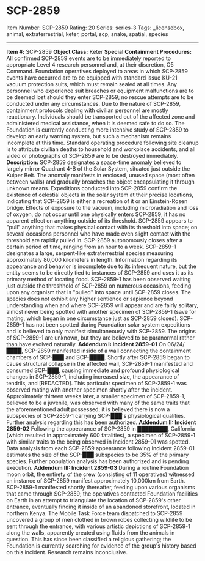 # SCP-2859
Item Number: SCP-2859
Rating: 20
Series: series-3
Tags: _licensebox, animal, extraterrestrial, keter, portal, scp, snake, spatial, species

---

**Item #:** SCP-2859
**Object Class:** Keter
**Special Containment Procedures:** All confirmed SCP-2859 events are to be immediately reported to appropriate Level 4 research personnel and, at their discretion, O5 Command. Foundation operatives deployed to areas in which SCP-2859 events have occurred are to be equipped with standard issue KU-21 vacuum protection suits, which must remain sealed at all times. Any personnel who experience suit breaches or equipment malfunctions are to be deemed lost should they enter SCP-2859; no rescue attempts are to be conducted under any circumstances.
Due to the nature of SCP-2859, containment protocols dealing with civilian personnel are mostly reactionary. Individuals should be transported out of the affected zone and administered medical assistance, when it is deemed safe to do so. The Foundation is currently conducting more intensive study of SCP-2859 to develop an early warning system, but such a mechanism remains incomplete at this time. Standard operating procedure following site cleanup is to attribute civilian deaths to household and workplace accidents, and all video or photographs of SCP-2859 are to be destroyed immediately.
**Description:** SCP-2859 designates a space-time anomaly believed to largely mirror Quadrant 4-B of the Solar System, situated just outside the Kuiper Belt. The anomaly manifests in enclosed, unused space (most often between walls) and gradually breaches the object encapsulating it through unknown means. Expeditions conducted into SCP-2859 confirm the existence of celestial objects in the solar system at their precise locations, indicating that SCP-2859 is either a recreation of it or an Einstein-Rosen bridge. Effects of exposure to the vacuum, including microradiation and loss of oxygen, do not occur until one physically enters SCP-2859; it has no apparent effect on anything outside of its threshold. SCP-2859 appears to "pull" anything that makes physical contact with its threshold into space; on several occasions personnel who have made even slight contact with the threshold are rapidly pulled in. SCP-2859 autonomously closes after a certain period of time, ranging from an hour to a week.
SCP-2859-1 designates a large, serpent-like extraterrestrial species measuring approximately 80,000 kilometers in length. Information regarding its appearance and behavior is incomplete due to its infrequent nature, but the entity seems to be directly tied to instances of SCP-2859 and uses it as its primary method of locating food. SCP-2859-1 has been observed waiting just outside the threshhold of SCP-2859 on numerous occasions, feeding upon any organism that is "pulled" into space until SCP-2859 closes. The species does not exhibit any higher sentience or sapience beyond understanding when and where SCP-2859 will appear and are fairly solitary, almost never being spotted with another specimen of SCP-2859-1 (save for mating, which began in one circumstance just as SCP-2859 closed). SCP-2859-1 has not been spotted during Foundation solar system expeditions and is believed to only manifest simultaneously with SCP-2859. The origins of SCP-2859-1 are unknown, but they are believed to be paranormal rather than have evolved naturally.
**Addendum I: Incident 2859-01**
On 06/24/████, SCP-2859 manifested inside of a wall connecting the containment chambers of SCP-███ and SCP-████. Shortly after SCP-2859 began to cause structural collapse in the affected wall, SCP-2859-1 manifested and consumed SCP-███, causing immediate and profound physiological changes in SCP-2859-1, including increased size, the appearance of tendrils, and [REDACTED]. This particular specimen of SCP-2859-1 was observed mating with another specimen shortly after the incident. Approximately thirteen weeks later, a smaller specimen of SCP-2859-1, believed to be a juvenile, was observed with many of the same traits that the aforementioned adult possessed; it is believed there is now a subspecies of SCP-2859-1 carrying SCP-███'s physiological qualities. Further analysis regarding this has been authorized.
**Addendum II: Incident 2859-02**
Following the appearance of SCP-2859 in ████████, California (which resulted in approximately 600 fatalities), a specimen of SCP-2859-1 with similar traits to the being observed in Incident 2859-01 was spotted. Data analysis from each SCP-2859 appearance following Incident 2859-01 estimates the size of the SCP-███ subspecies to be 35% of the primary species. Further population analysis has been authorized and is pending execution.
**Addendum III: Incident 2859-03**
During a routine Foundation moon orbit, the entirety of the crew (consisting of 11 operatives) witnessed an instance of SCP-2859 manifest approximately 10,000km from Earth. SCP-2859-1 manifested shortly thereafter, feeding upon various organisms that came through SCP-2859; the operatives contacted Foundation facilities on Earth in an attempt to triangulate the location of SCP-2859's other entrance, eventually finding it inside of an abandoned storefront, located in northern Kenya. The Mobile Task Force team dispatched to SCP-2859 uncovered a group of men clothed in brown robes collecting wildlife to be sent through the entrance, with various artistic depictions of SCP-2859-1 along the walls, apparently created using fluids from the animals in question. This has since been classified a religious gathering; the Foundation is currently searching for evidence of the group's history based on this incident. Research remains inconclusive.